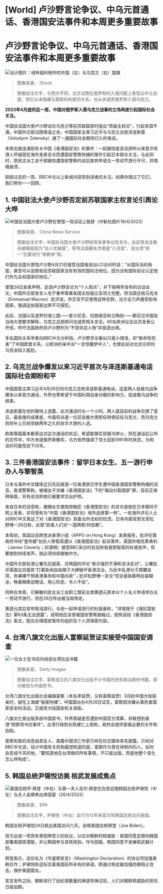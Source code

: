 # [World] 卢沙野言论争议、中乌元首通话、香港国安法事件和本周更多重要故事

#  卢沙野言论争议、中乌元首通话、香港国安法事件和本周更多重要故事


![设计图片：绒布面料制作的中国（左）与乌克兰（右）国旗](_129535943_gettyimages-1089915296.jpg)

> 图像来源，  iStock
>
> 图像加注文字，与西方不同，北京试图在俄罗斯的入侵问题上表现出中立态度。但它从未隐藏与莫斯科的密切关系，也从未谴责俄罗斯入侵乌克兰。

**2023年4月底的这一周，中国对俄罗斯入侵乌克兰战事的立场再度引起国际社会关注。**

中国驻法国大使卢沙野谈论乌克兰等前苏联国家时提出“质疑主权论”，引起多国不满。中国外交部试图降温之余，中国国家主席习近平与乌克兰总统泽连斯基（Volodymr Zelensky）通了一通国际社会期待已久的电话。

本周也接连涌现有关中国《香港国安法》的事件：一起据信是该法颁布以来首次有港人怀疑因在海外发表言论而遭国安警察拘捕的案件引起日本舆论关注，与此同时，原民主派工会干部据信遭国安警察约谈后放弃申请五一劳动节游行许可，并情绪崩溃。

刚刚过去的一周，BBC中文以上新闻内容受到读者的关注。如果你错过了它们，我们带你一一回顾。

##  1\. 中国驻法大使卢沙野否定前苏联国家主权言论引舆论大哗

![中国驻法国大使卢沙野在使馆一场活动上致辞（中新社图片19/4/2023）](_129535944_s644146de0cf2abfd7834d75a.jpg)

> 图像来源，  China News Service
>
> 图像加注文字，中国驻法国大使卢沙野经常发表争议性言论，此前曾说孟晚舟被捕是因为“白人优越感”，辱骂法国著名学者是“小流氓”，说台湾“统一”后要进行“再教育”等。

中国驻法国大使馆卢沙野4月21日接受法国电视台LCI访问时说：“从国际法的角度，甚至可以说那些前苏联国家没有有效的国际法地位，因为没有国际协议认定他们作为主权国家的地位。”

使馆24日发表声明，定调卢沙野言论为“个人观点”，并下架稍早发布的访谈全文。中国外交部发言人毛宁重申尊重各国主权独立及领土完整。但法国总统马克龙（Emmanuel Macron）批评说，外交官不应使用这种言辞，法方全力声援受影响国家，强调这些国家边界不可侵犯。

此前，法国以及波罗的海三国——爱沙尼亚、拉脱维亚和立陶宛——都召见中国驻当地大使要求解释，乌克兰总统顾问也谴责相关言论。80名欧洲议会议员发表公开信，呼吁法国政府将卢沙野列为“不受欢迎人物”并驱逐出境。

多名国际关系学者向BBC中文分析指，卢沙野言论看似只是小错误，却“致命性伤害”了中国欧盟关系，让欧洲的亲中派“一言惊醒梦中人”，也使此前对北京示好的马克龙陷入尴尬。

##  2\. 乌克兰战争爆发以来习近平首次与泽连斯基通电话 国际社会期盼和平


中国国家主席习近平4月26日同乌克兰总统泽连斯基通电话，这是两人自俄乌战争爆发以来首次通话，外界也寄希望于中国利用自身对俄的影响力，促成俄乌战争的结束。

泽连斯基在他的推特上透露，此次通话时长一个小时。两人就目前的战争交换了意见。最直接的成果是，中国将派遣一位前驻俄大使担任特使前往乌克兰，而乌克兰则将补上已经空缺两年之久的驻华大使的人选。

欧美等国基本都表达对这次通话的欢迎，希望能够实现俄乌停火，但在通话后公布的文件中，中方未提俄罗斯撤军，乌方依然强调了领土回到1991年时状态，为和谈的可能性划下问号。

##  3\. 三件香港国安法事件：留学日本女生、五一游行申办人与黎智英


日本与海外中文媒体近日先后报道一位香港旅日学生遭中国香港国安警察拘捕的消息。香港警察称，被捕女子涉嫌《香港国安法》下的“煽动分裂国家”罪，目前正保释候查，另有说法称她已被要求交出护照。

来自日本的消息称，被捕女生被指控触犯《香港国安法》的言论是她在日本期间于网上发表，并将至称为“中国《香港国安法》域外适用第一例”。一些海外评论人士对BBC中文表达了对《香港国安法》具备治外法权的忧虑。日本内阁官房长官松野博一26日称，此案“损害人们对‘一国两制’的信赖”。

本周初，英国议会跨党派香港小组（APPG on Hong Kong）发表报告，批评伦敦政府冷待“壹传媒”创办人黎智英遭以《香港国安法》起诉案件。英国外相克莱弗利（James Cleverly；祁湛明）接受BBC采访时反驳称有就黎智英的处境发声，但要做到持续发声，就必须持续接触中方。

中国外交部驻港公署先后就英、日两国的评论“表示强烈不满和坚决反对”。公署批评英国议员报告“打着新闻自由幌子大肆破坏香港法治，为反中乱港分子撑腰说项，赤裸裸干预香港事务和中国内政”；批评松野博一言论“完全是揣着明白装糊涂，睁着眼睛说瞎话，用心险恶、令人不齿”。

同样在本周，已解散的民主派工会职工盟前主席黄迺元原本以个人名义申请举办五一劳动节游行，但在26日传出被当局带走。

黄迺元其后宣布取消游行。与他一起申请游行的杜振豪称，“详情限于《港区国安法》第63条无法透露”，说明他应该曾被国安警察接触过。依照该段《香港国安法》条文，配合办理国安案件的组织及个人须保密内容。

##  4\. 台湾八旗文化出版人富察延贺证实接受中国国安调查

![一位女士在书店内阅读台湾社运书籍](_129535945_f43a4758-b8d7-470d-9d1c-ce032cd98ea5.jpg)

> 图像来源，  Getty Images
>
> 图像加注文字，富察成立的八旗文化出版不少中国历史和政治题材书籍，部分被视为中国禁书。

台湾八旗文化出版社总编辑富察（本名李延贺，又称富察延贺）3月赴中国大陆探亲时，疑在上海被“秘密拘捕”。中国国台办4月26日证实，富察因涉嫌从事危害国家安全的活动，正接受大陆国安机关调查。

八旗文化曾出版多部中国禁书，外界质疑是否遭到中国官方清算，并联想到香港“铜锣湾书店事件”。台湾行政院长陈建仁上周称，政府会提供家属必要的关怀和协助。

富察失联的消息由其友人、美籍中国流亡作家贝岭在社交媒体率先披露。贝岭对BBC中文说，估计中国有关机构最想知道的是，富察作为曾在体制内的人，如何会变成今天的他，“要知道他在台湾做的所有事情，不只是出版，而是他整个变化怎么样构成”。

##  5\. 韩国总统尹锡悦访美 核武发展成焦点

![美国总统乔·拜登（中右）与第一夫人吉尔·拜登在白宫迎接韩国总统尹锡悦（中左）与夫人金建希出席国宴（26/4/2023）](_129516301_sk2.jpg)

> 图像来源，  EPA
>
> 图像加注文字，尹锡悦（中左）此行为12年来首次有韩国总统访问美国。

韩国总统尹锡悦24日抵达美国访问六天，会晤美国总统拜登（Joe Biden）。

双方达成一项具有里程碑意义的协议，以应对朝鲜的核威胁：美国同意定期向韩国部署美国核潜艇，并让韩国参与其核规划。作为回报，韩国同意不发展核武器计划。

拜登表示，这份名为《华盛顿宣言》（Washington Declaration）的协议将加强美韩合作；尹锡悦称这标志着美国前所未有的承诺，即通过核武器加强防御阻止攻击，保护美国盟友。

宣言发布之际，朝鲜进行了创纪录数量的弹道导弹试验，人们对朝鲜核威胁的担忧日益加剧。








